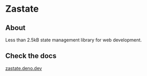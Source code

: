# Zastate

## About

Less than 2.5kB state management library for web development.

## Check the docs

[zastate.deno.dev](https://zastate.deno.dev)
